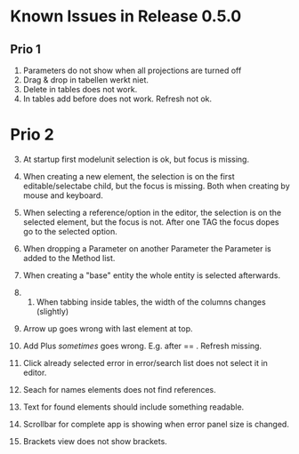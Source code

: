 # Known Issues in Release 0.5.0

## Prio 1
1. Parameters do not show when all projections are turned off
2. Drag & drop in tabellen werkt niet.
1. Delete in tables does not work.
1. In tables add before does not work. Refresh not ok.

# Prio 2
3. At startup first modelunit selection is ok, but focus is missing.

1. When creating a new element, the selection is on the first editable/selectabe child, but the focus is missing. Both when creating by mouse and keyboard.

1. When selecting a reference/option in the editor, the selection is on the selected element, but the focus is not.  After one TAG the focus dopes go to the selected option.

1. When dropping a Parameter on another Parameter the Parameter is added to the Method list.

1. When creating a "base" entity the whole entity is selected afterwards.
2. 1. When tabbing inside tables, the width of the columns changes (slightly)

1. Arrow up goes wrong with last element at top.
2. Add Plus _sometimes_ goes wrong. E.g. after == . Refresh missing.
3. Click already selected error in error/search list does not select it in editor.
4. Seach for names elements does not find references.
5. Text for found elements should include something readable.
6. Scrollbar for complete app is showing when error panel size is changed.
1. Brackets view does not show brackets.

